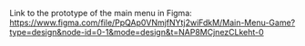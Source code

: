 Link to the prototype of the main menu in Figma: https://www.figma.com/file/PpQAp0VNmjfNYtj2wiFdkM/Main-Menu-Game?type=design&node-id=0-1&mode=design&t=NAP8MCjnezCLkeht-0
